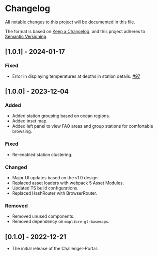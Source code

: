 # Changelog

All notable changes to this project will be documented in this file.

The format is based on [Keep a Changelog](https://keepachangelog.com/en/1.0.0/),
and this project adheres to [Semantic Versioning](https://semver.org/spec/v2.0.0.html).

## [1.0.1] - 2024-01-17

### Fixed

- Error in displaying temperatures at depths in station details. [#97](https://github.com/Oceans-1876/challenger-portal/issues/97)

## [1.0.0] - 2023-12-04

### Added

- Added station grouping based on ocean regions.
- Added inset map.
- Added left panel to view FAO areas and group stations for comfortable browsing.

### Fixed

- Re-enabled station clustering.

### Changed

- Major UI updates based on the v1.0 design.
- Replaced asset loaders with webpack 5 Asset Modules.
- Updated TS build configurations.
- Replaced HashRouter with BrowserRouter.

### Removed

- Removed unused components.
- Removed dependency on `maplibre-gl-basemaps`.

## [0.1.0] - 2022-12-21

- The initial release of the Challenger-Portal.
